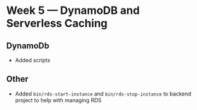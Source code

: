 # Week 5 — DynamoDB and Serverless Caching

## DynamoDb

- Added scripts

## Other

- Added `bin/rds-start-instance` and `bin/rds-stop-instance` to backend project to help with managing RDS
